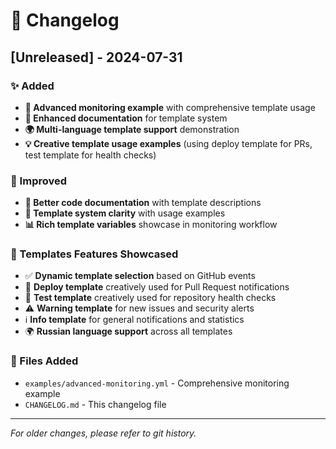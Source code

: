 # 📝 Changelog

## [Unreleased] - 2024-07-31

### ✨ Added
- **🎯 Advanced monitoring example** with comprehensive template usage
- **📝 Enhanced documentation** for template system
- **🌍 Multi-language template support** demonstration
- **💡 Creative template usage examples** (using deploy template for PRs, test template for health checks)

### 🔧 Improved  
- **📖 Better code documentation** with template descriptions
- **🎨 Template system clarity** with usage examples
- **📊 Rich template variables** showcase in monitoring workflow

### 🎨 Templates Features Showcased
- ✅ **Dynamic template selection** based on GitHub events
- 🚀 **Deploy template** creatively used for Pull Request notifications  
- 🧪 **Test template** creatively used for repository health checks
- ⚠️ **Warning template** for new issues and security alerts
- ℹ️ **Info template** for general notifications and statistics
- 🌍 **Russian language support** across all templates

### 📁 Files Added
- `examples/advanced-monitoring.yml` - Comprehensive monitoring example
- `CHANGELOG.md` - This changelog file

---

*For older changes, please refer to git history.*